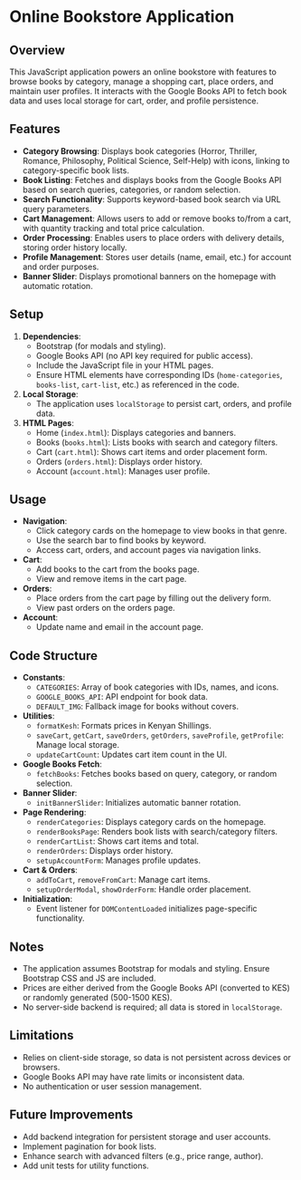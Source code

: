# Online Bookstore Application

## Overview
This JavaScript application powers an online bookstore with features to browse books by category, manage a shopping cart, place orders, and maintain user profiles. It interacts with the Google Books API to fetch book data and uses local storage for cart, order, and profile persistence.

## Features
- **Category Browsing**: Displays book categories (Horror, Thriller, Romance, Philosophy, Political Science, Self-Help) with icons, linking to category-specific book lists.
- **Book Listing**: Fetches and displays books from the Google Books API based on search queries, categories, or random selection.
- **Search Functionality**: Supports keyword-based book search via URL query parameters.
- **Cart Management**: Allows users to add or remove books to/from a cart, with quantity tracking and total price calculation.
- **Order Processing**: Enables users to place orders with delivery details, storing order history locally.
- **Profile Management**: Stores user details (name, email, etc.) for account and order purposes.
- **Banner Slider**: Displays promotional banners on the homepage with automatic rotation.

## Setup
1. **Dependencies**:
   - Bootstrap (for modals and styling).
   - Google Books API (no API key required for public access).
   - Include the JavaScript file in your HTML pages.
   - Ensure HTML elements have corresponding IDs (`home-categories`, `books-list`, `cart-list`, etc.) as referenced in the code.
2. **Local Storage**:
   - The application uses `localStorage` to persist cart, orders, and profile data.
3. **HTML Pages**:
   - Home (`index.html`): Displays categories and banners.
   - Books (`books.html`): Lists books with search and category filters.
   - Cart (`cart.html`): Shows cart items and order placement form.
   - Orders (`orders.html`): Displays order history.
   - Account (`account.html`): Manages user profile.

## Usage
- **Navigation**:
  - Click category cards on the homepage to view books in that genre.
  - Use the search bar to find books by keyword.
  - Access cart, orders, and account pages via navigation links.
- **Cart**:
  - Add books to the cart from the books page.
  - View and remove items in the cart page.
- **Orders**:
  - Place orders from the cart page by filling out the delivery form.
  - View past orders on the orders page.
- **Account**:
  - Update name and email in the account page.

## Code Structure
- **Constants**:
  - `CATEGORIES`: Array of book categories with IDs, names, and icons.
  - `GOOGLE_BOOKS_API`: API endpoint for book data.
  - `DEFAULT_IMG`: Fallback image for books without covers.
- **Utilities**:
  - `formatKesh`: Formats prices in Kenyan Shillings.
  - `saveCart`, `getCart`, `saveOrders`, `getOrders`, `saveProfile`, `getProfile`: Manage local storage.
  - `updateCartCount`: Updates cart item count in the UI.
- **Google Books Fetch**:
  - `fetchBooks`: Fetches books based on query, category, or random selection.
- **Banner Slider**:
  - `initBannerSlider`: Initializes automatic banner rotation.
- **Page Rendering**:
  - `renderCategories`: Displays category cards on the homepage.
  - `renderBooksPage`: Renders book lists with search/category filters.
  - `renderCartList`: Shows cart items and total.
  - `renderOrders`: Displays order history.
  - `setupAccountForm`: Manages profile updates.
- **Cart & Orders**:
  - `addToCart`, `removeFromCart`: Manage cart items.
  - `setupOrderModal`, `showOrderForm`: Handle order placement.
- **Initialization**:
  - Event listener for `DOMContentLoaded` initializes page-specific functionality.

## Notes
- The application assumes Bootstrap for modals and styling. Ensure Bootstrap CSS and JS are included.
- Prices are either derived from the Google Books API (converted to KES) or randomly generated (500-1500 KES).
- No server-side backend is required; all data is stored in `localStorage`.

## Limitations
- Relies on client-side storage, so data is not persistent across devices or browsers.
- Google Books API may have rate limits or inconsistent data.
- No authentication or user session management.

## Future Improvements
- Add backend integration for persistent storage and user accounts.
- Implement pagination for book lists.
- Enhance search with advanced filters (e.g., price range, author).
- Add unit tests for utility functions.